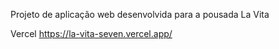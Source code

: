 Projeto de aplicação web desenvolvida para a pousada La Vita

Vercel https://la-vita-seven.vercel.app/
